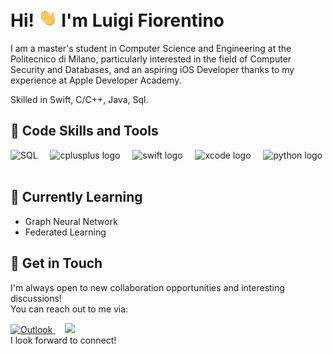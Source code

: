 <h1 align="left">Hi! <img src="https://raw.githubusercontent.com/ABSphreak/ABSphreak/master/gifs/Hi.gif" width="30px"> I'm Luigi Fiorentino </h1>
</p>

I am a master's student in Computer Science and Engineering at the Politecnico di Milano, particularly interested in the field of Computer Security and Databases, and an aspiring iOS Developer thanks to my experience at Apple Developer Academy. 
<br>

Skilled in Swift, C/C++, Java, Sql. 

## 🔧 Code Skills and Tools
<div align="left">
  <img src="https://img.shields.io/badge/SQL-4479A1?style=for-the-badge&logo=sql&logoColor=white" alt="SQL">
  <img width="12" />
   <img src="https://cdn.jsdelivr.net/gh/devicons/devicon/icons/cplusplus/cplusplus-original.svg" height="40" alt="cplusplus logo"  />
  <img width="12" />
  <img src="https://cdn.jsdelivr.net/gh/devicons/devicon/icons/swift/swift-original.svg" height="40" alt="swift logo"  />
  <img width="12" />
  <img src="https://cdn.jsdelivr.net/gh/devicons/devicon/icons/xcode/xcode-original.svg" height="40" alt="xcode logo"  />
  <img width="12" />
  <img src="https://cdn.jsdelivr.net/gh/devicons/devicon/icons/python/python-original.svg" height="40" alt="python logo"  />
  <img width="12" />
</div>

## 🌱 Currently Learning
- Graph Neural Network 
- Federated Learning

## 💬 Get in Touch

I'm always open to new collaboration opportunities and interesting discussions! 
<br>
You can reach out to me via:

<div align="left">
   <a href="mailto:luigi.fiorentino1@hotmail.com">
    <img src="https://img.shields.io/badge/Outlook-0078D4?style=for-the-badge&logo=microsoft-outlook&logoColor=white" alt="Outlook">
  </a>
  <img width="12" />
  <a href="https://www.linkedin.com/in/luigi-fiorentino-442976231/">
       <img src="https://img.shields.io/badge/LinkedIn-0077B5?style=for-the-badge&logo=linkedin&logoColor=white" />
  </a>
</div>
I look forward to connect!
